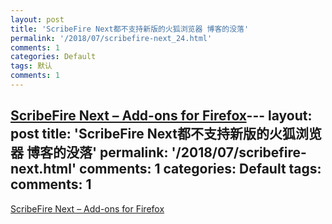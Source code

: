 ```yaml
---
layout: post
title: 'ScribeFire Next都不支持新版的火狐浏览器 博客的没落'
permalink: '/2018/07/scribefire-next_24.html'
comments: 1
categories: Default
tags: 默认
comments: 1
---
```

[ScribeFire Next – Add-ons for Firefox](https://addons.mozilla.org/en-US/firefox/addon/scribefire-next/)---
layout: post
title: 'ScribeFire Next都不支持新版的火狐浏览器 博客的没落'
permalink: '/2018/07/scribefire-next.html'
comments: 1
categories: Default
tags: 
comments: 1
---
[ScribeFire Next – Add-ons for Firefox](https://addons.mozilla.org/en-US/firefox/addon/scribefire-next/)